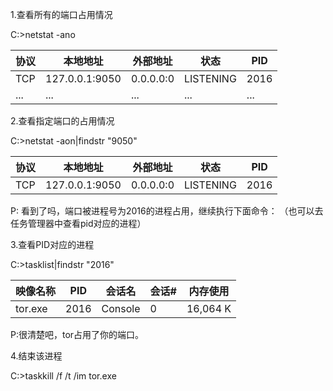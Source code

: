 1.查看所有的端口占用情况

C:\>netstat -ano

| 协议 | 本地地址 | 外部地址 | 状态 | PID |
|---|---|---|---|---|
| TCP | 127.0.0.1:9050 | 0.0.0.0:0 | LISTENING | 2016 |
| ... | ... | ... | ... | ... | 

2.查看指定端口的占用情况

C:\>netstat -aon|findstr "9050"

| 协议 | 本地地址 | 外部地址 | 状态 | PID |
|---|---|---|---|---|
| TCP | 127.0.0.1:9050 | 0.0.0.0:0 | LISTENING | 2016 |

P: 看到了吗，端口被进程号为2016的进程占用，继续执行下面命令： （也可以去任务管理器中查看pid对应的进程）

3.查看PID对应的进程

C:\>tasklist|findstr "2016"

| 映像名称 | PID | 会话名 | 会话# | 内存使用 |
|---|---|---|---|---|
| tor.exe | 2016 | Console | 0 | 16,064 K |

P:很清楚吧，tor占用了你的端口。

4.结束该进程

C:\>taskkill /f /t /im tor.exe